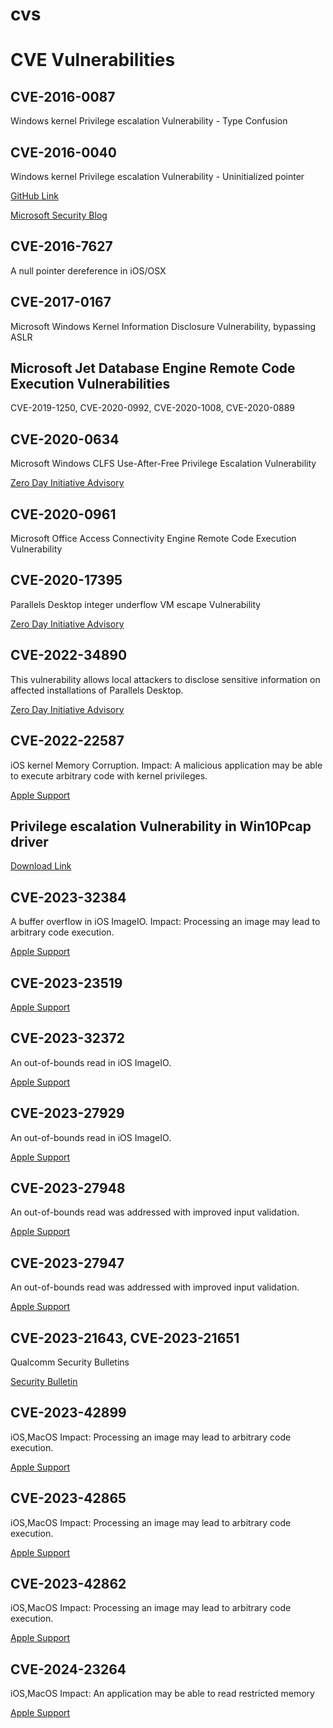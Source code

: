 # cvs

# CVE Vulnerabilities

## CVE-2016-0087

Windows kernel Privilege escalation Vulnerability - Type Confusion

## CVE-2016-0040

Windows kernel Privilege escalation Vulnerability - Uninitialized pointer

[GitHub Link](https://github.com/de7ec7ed/CVE-2016-0040)

[Microsoft Security Blog](https://msrc.microsoft.com/blog/2017/06/tales-from-the-msrc-from-pixels-to-poc/)

## CVE-2016-7627

A null pointer dereference in iOS/OSX

## CVE-2017-0167

Microsoft Windows Kernel Information Disclosure Vulnerability, bypassing ASLR

## Microsoft Jet Database Engine Remote Code Execution Vulnerabilities

CVE-2019-1250, CVE-2020-0992, CVE-2020-1008, CVE-2020-0889

## CVE-2020-0634

Microsoft Windows CLFS Use-After-Free Privilege Escalation Vulnerability

[Zero Day Initiative Advisory](https://www.zerodayinitiative.com/advisories/ZDI-20-125/)

## CVE-2020-0961

Microsoft Office Access Connectivity Engine Remote Code Execution Vulnerability

## CVE-2020-17395

Parallels Desktop integer underflow VM escape Vulnerability

[Zero Day Initiative Advisory](https://www.zerodayinitiative.com/advisories/ZDI-20-1013/)

## CVE-2022-34890

This vulnerability allows local attackers to disclose sensitive information on affected installations of Parallels Desktop.

[Zero Day Initiative Advisory](https://www.zerodayinitiative.com/advisories/ZDI-22-941/)

## CVE-2022-22587

iOS kernel Memory Corruption. Impact: A malicious application may be able to execute arbitrary code with kernel privileges.

[Apple Support](https://support.apple.com/en-us/HT213053)

## Privilege escalation Vulnerability in Win10Pcap driver

[Download Link](https://www.win10pcap.org/download/)

## CVE-2023-32384

A buffer overflow in iOS ImageIO. Impact: Processing an image may lead to arbitrary code execution.

[Apple Support](https://support.apple.com/en-us/HT213758)

## CVE-2023-23519

[Apple Support](https://support.apple.com/en-us/HT213599)

## CVE-2023-32372

An out-of-bounds read in iOS ImageIO.

[Apple Support](https://support.apple.com/en-us/HT213758)

## CVE-2023-27929

An out-of-bounds read in iOS ImageIO.

[Apple Support](https://support.apple.com/en-us/HT213670)

## CVE-2023-27948

An out-of-bounds read was addressed with improved input validation.

[Apple Support](https://support.apple.com/en-us/HT213670)

## CVE-2023-27947

An out-of-bounds read was addressed with improved input validation.

[Apple Support](https://support.apple.com/en-us/HT213670)

## CVE-2023-21643, CVE-2023-21651

Qualcomm Security Bulletins

[Security Bulletin](https://docs.qualcomm.com/product/publicresources/securitybulletin/august-2023-bulletin.html)

## CVE-2023-42899

iOS,MacOS Impact: Processing an image may lead to arbitrary code execution.

[Apple Support](https://support.apple.com/en-gb/HT214035)

## CVE-2023-42865

iOS,MacOS Impact: Processing an image may lead to arbitrary code execution.

[Apple Support](https://support.apple.com/en-ng/HT213670)

## CVE-2023-42862

iOS,MacOS Impact: Processing an image may lead to arbitrary code execution.

[Apple Support](https://support.apple.com/en-ng/HT213670)

## CVE-2024-23264

iOS,MacOS Impact: An application may be able to read restricted memory

[Apple Support](https://support.apple.com/de-de/HT214081)
